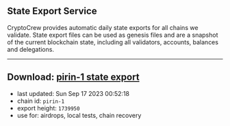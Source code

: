 ## State Export Service
CryptoCrew provides automatic daily state exports for all chains we validate. State export files can be used as genesis files and are a snapshot of the current blockchain state, including all validators, accounts, balances and delegations.

---
**Download: [pirin-1 state export](https://dl.ccvalidators.com/SERVICE/nolus/pirin-1_export_1739950.json)**
---

- last updated: Sun Sep 17 2023 00:52:18
- chain id: `pirin-1`
- export height: `1739950`
- use for: airdrops, local tests, chain recovery
